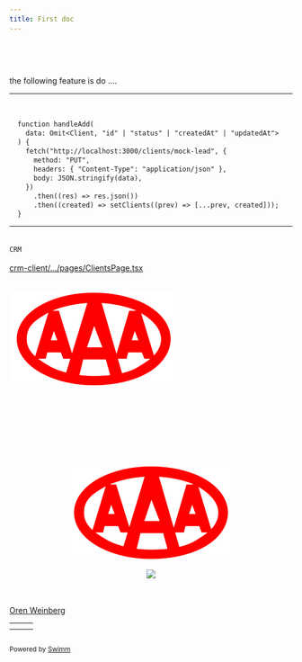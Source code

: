 ```yaml
---
title: First doc
---
```

&nbsp;

&nbsp;

the following feature is do ....

<SwmSnippet path="/crm-client/src/pages/ClientsPage.tsx" line="29">

---

&nbsp;

```tsx
  function handleAdd(
    data: Omit<Client, "id" | "status" | "createdAt" | "updatedAt">
  ) {
    fetch("http://localhost:3000/clients/mock-lead", {
      method: "PUT",
      headers: { "Content-Type": "application/json" },
      body: JSON.stringify(data),
    })
      .then((res) => res.json())
      .then((created) => setClients((prev) => [...prev, created]));
  }
```

---

</SwmSnippet>

\
<SwmToken path="/crm-client/src/pages/ClientsPage.tsx" pos="67:5:5" line-data="      &lt;h1&gt;מערכת CRM&lt;/h1&gt;">`CRM`</SwmToken>\
\
<SwmPath>[crm-client/…/pages/ClientsPage.tsx](/crm-client/src/pages/ClientsPage.tsx)</SwmPath>\
\
\
![](/.swm/images/download-2025-6-30-13-0-22-205.png)

&nbsp;

&nbsp;

&nbsp;

&nbsp;

<p align="center"><img src="/.swm/images/download-2025-6-30-13-0-46-957.png"></p>

<p align="center"><img src="https://media3.giphy.com/media/otnqsqqzmsw7K/giphy.gif?cid=d56c4a8blice17bs8h76xlah4bmo37dyr8k9wyu19gnqwuhb&amp;ep=v1_gifs_trending&amp;rid=giphy.gif&amp;ct=g"></p>

&nbsp;

<SwmMention uid="1ljAsX">[Oren Weinberg](mailto:orenweinberg@swimm.io)</SwmMention>

|   |   |   |
| - | - | - |
|   |   |   |
|   |   |   |

```mermaid

```

<SwmMeta version="3.0.0" repo-id="Z2l0aHViJTNBJTNBb3JlbnctdGVzdCUzQSUzQW9yZW53LXN3aW1t" repo-name="orenw-test"><sup>Powered by [Swimm](https://staging.swimm.cloud/)</sup></SwmMeta>

